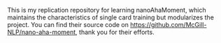 This is my replication repository for learning nanoAhaMoment, which maintains the characteristics of single card training but modularizes the project.
You can find their source code on https://github.com/McGill-NLP/nano-aha-moment, thank you for their efforts.